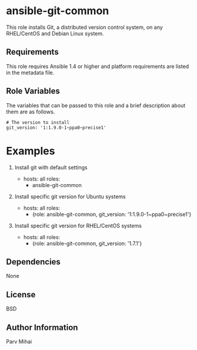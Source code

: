 ansible-git-common
=====

This role installs Git, a distributed version control system, on any RHEL/CentOS and Debian Linux system.

Requirements
------------

This role requires Ansible 1.4 or higher and platform requirements are listed
in the metadata file.

Role Variables
--------------

The variables that can be passed to this role and a brief description about
them are as follows.

    # The version to install
    git_version: '1:1.9.0-1~ppa0~precise1'


Examples
========

1) Install git with default settings

    - hosts: all
      roles:
      - ansible-git-common


2) Install specific git version for Ubuntu systems

    - hosts: all
      roles:
      - {role: ansible-git-common,
         git_version: '1:1.9.0-1~ppa0~precise1'}

2) Install specific git version for RHEL/CentOS systems

    - hosts: all
      roles:
      - {role: ansible-git-common,
         git_version: '1.7.1'}

Dependencies
------------

None

License
-------

BSD

Author Information
------------------

Parv Mihai

